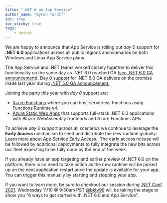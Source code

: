 ```yaml
---
title: ".NET 6 on App Service"
author_name: "Byron Tardif"
toc: true
toc_sticky: true
tags:
    - dotnet
---
```


We are happy to announce that App Service is rolling out *day 0* support for **.NET 6.0** applications across all public regions and scenarios on both Windows and Linux App Service plans.

The App Service and .NET teams worked closely together to deliver this functionality on the same day as .NET 6.0 reached GA ([see .NET 6.0 GA announcement](https://devblogs.microsoft.com/dotnet/announcing-dotnet-6)). Day 0 support for .NET 6.0 GA delivers on the promise made last year during [.NET 5.0 GA announcement.](https://azure.github.io/AppService/2020/11/10/Dot-Net-5-on-App-Service.html)

Joining the party this year with *day 0* support are:

- [Azure Functions](https://go.microsoft.com/fwlink/?linkid=2178604) where you can host serverless functions using Functions Runtime v4.
- [Azure Static Web Apps](https://go.microsoft.com/fwlink/?linkid=2178605) that supports full-stack .NET 6.0 applications with Blazor WebAssembly frontends and Azure Functions APIs.

To achieve *day 0* support across all scenarios we continue to leverage the **Early Access** mechanism to seed and distribute the new runtime globally: [Learn more about App Service Early Access.](https://aka.ms/app-service-early-access). The early access release will be followed by additional deployments to fully integrate the new bits across our fleet expecting to be fully done by the end of the week.

If you already have an app targeting and earlier preview of .NET 6.0 on the platform, there is no need to take action as the new runtime will be picked up on the next application restart once the update is available for your app. You can trigger this manually by starting and stopping your app.

If you want to learn more, be sure to checkout our session during [.NET Conf 2021](https://www.dotnetconf.net/agenda). Wednesday 11/10 @ 9:30am PST [@bktv99](https://twitter.com/bktv99) will be taking the stage to show you "6 ways to get started with .NET 6.0 and App Service".
